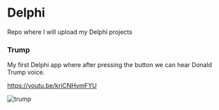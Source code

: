 # Delphi
Repo where I will upload my Delphi projects

### Trump

My first Delphi app where after pressing the button we can hear Donald Trump voice. 

https://youtu.be/kriCNHvmFYU

![trump](https://user-images.githubusercontent.com/8878914/37980338-c9818496-31e2-11e8-976c-fa0b4c75df77.JPG)


